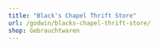 ```yaml
---
title: "Black's Chapel Thrift Store"
url: /godwin/blacks-chapel-thrift-store/
shop: Gebrauchtwaren
---
```


